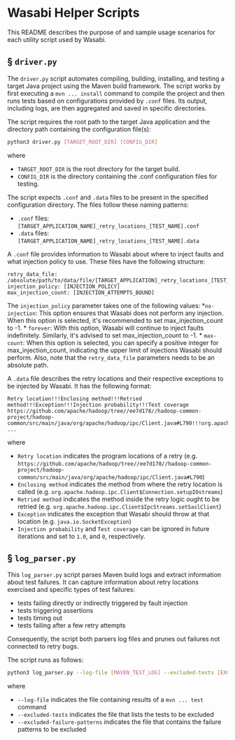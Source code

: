 # Wasabi Helper Scripts

This README describes the purpose of and sample usage scenarios for each utility script used by Wasabi.

## § `driver.py`

The `driver.py` script automates compiling, building, installing, and testing a target Java project using the Maven build framework. The script works by first executing a `mvn ... install` command to compile the project and then runs tests based on configurations provided by `.conf` files. Its output, including logs, are then aggregated and saved in specific directories.

The script requires the root path to the target Java application and the directory path containing the configuration file(s):

```bash
python3 driver.py [TARGET_ROOT_DIR] [CONFIG_DIR]
```

where

* `TARGET_ROOT_DIR` is the root directory for the target build.
* `CONFIG_DIR` is the directory containing the .conf configuration files for testing.

The script expects `.conf` and `.data` files to be present in the specified configuration directory. The files follow these naming patterns:

* `.conf` files: `[TARGET_APPLICATION_NAME]_retry_locations_[TEST_NAME].conf`
* `.data` files: `[TARGET_APPLICATION_NAME]_retry_locations_[TEST_NAME].data`

A `.conf` file provides information to Wasabi about where to inject faults and what injection policy to use. These files have the following structure:

```text
retry_data_file: /absolute/path/to/data/file/[TARGET_APPLICATION]_retry_locations_[TEST_NAME].data
injection_policy: [INJECTION_POLICY]
max_injection_count: [INJECTION_ATTEMPTS_BOUND]
```

The `injection_policy` parameter takes one of the following values:
    *`no-injection`: This option ensures that Wasabi does not perform any injection. When this option is selected, it's recommended to set max_injection_count to -1.
    * `forever`: With this option, Wasabi will continue to inject faults indefinitely. Similarly, it's advised to set max_injection_count to -1.
    * `max-count`: When this option is selected, you can specify a positive integer for max_injection_count, indicating the upper limit of injections Wasabi should perform.
Also, note that the `retry_data_file` parameters needs to be an absolute path.

A `.data` file describes the retry locations and their respective exceptions to be injected by Wasabi. It has the following format:

```csv
Retry location!!!Enclosing method!!!Retried method!!!Exception!!!Injection probability!!!Test coverage
https://github.com/apache/hadoop/tree//ee7d178//hadoop-common-project/hadoop-common/src/main/java/org/apache/hadoop/ipc/Client.java#L790!!!org.apache.hadoop.ipc.Client$Connection.setupIOstreams!!!org.apache.hadoop.ipc.Client$IpcStreams.setSaslClient!!!java.io.SocketException!!!0.0!!!0
...
```

where

* `Retry location` indicates the program locations of a retry (e.g. `https://github.com/apache/hadoop/tree//ee7d178//hadoop-common-project/hadoop-common/src/main/java/org/apache/hadoop/ipc/Client.java#L790`)
* `Enclosing method` indicates the method from where the retry location is called (e.g. `org.apache.hadoop.ipc.Client$Connection.setupIOstreams`)
* `Retried method` indicates the method inside the retry logic ought to be retried (e.g. `org.apache.hadoop.ipc.Client$IpcStreams.setSaslClient`)
* `Exception` indicates the exception that Wasabi should throw at that location (e.g. `java.io.SocketException`)
* `Injection probability` and `Test coverage` can be ignored in future iterations and set to `1.0`, and `0`, respectively.

## § `log_parser.py`

This `log_parser.py` script parses Maven build logs and extract information about test failures. It can capture information about retry locations exercised and specific types of test failures:

* tests failing directly or indirectly triggered by fault injection
* tests triggering assertions
* tests timing out
* tests failing after a few retry attempts

Consequently, the script both parsers log files and prunes out failures not connected to retry bugs.

The script runs as follows:

```bash
python3 log_parser.py --log-file [MAVEN_TEST_LOG] --excluded-tests [EXCLUDED_TESTS_FILE] --excluded-failure-patterns [EXCLUDED_FAILURE_PATTERNS_FILE]
```

where

* `--log-file` indicates the file containing results of a `mvn ... test` command
* `--excluded-tests` indicates the file that lists the tests to be excluded
* `--excluded-failure-patterns` indicates the file that contains the failure patterns to be excluded
